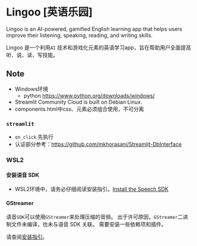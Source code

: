 # Lingoo [英语乐园]

Lingoo is an AI-powered, gamified English learning app that helps users improve their listening, speaking, reading, and writing skills.

Lingoo 是一个利用`AI` 技术和游戏化元素的英语学习app，旨在帮助用户全面提高听、说、读、写技能。

## Note

+ Windows环境
    - python https://www.python.org/downloads/windows/
+ Streamlit Community Cloud is built on Debian Linux. 
+ components.html中css、元素必须组合使用，不可分离

### `streamlit`

+ `on_click` 先执行
+ 认证部分参考：https://github.com/mkhorasani/Streamlit-DbInterface

### WSL2

#### 安装语音 SDK

+ WSL2环境中，请务必仔细阅读安装指引。[Install the Speech SDK](https://learn.microsoft.com/en-us/azure/ai-services/speech-service/quickstarts/setup-platform?tabs=linux%2Cubuntu%2Cdotnetcli%2Cdotnet%2Cjre%2Cmaven%2Cnodejs%2Cmac%2Cpypi&pivots=programming-language-python)

#### GStreamer

语音`SDK`可以使用`GStreamer`来处理压缩的音频。 出于许可原因，`GStreamer`二进制文件未编译，也未与语音 SDK 关联。 需要安装一些依赖项和插件。

请查阅[安装指引](https://learn.microsoft.com/zh-cn/azure/ai-services/speech-service/how-to-use-codec-compressed-audio-input-streams?tabs=windows%2Cdebian%2Cjava-android%2Cterminal&pivots=programming-language-python)。

